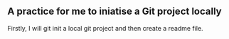 ## A practice for me to iniatise a Git project locally

Firstly, I will git init a local git project and then create a readme file. 